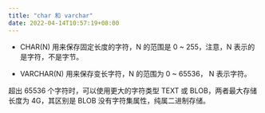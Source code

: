 ```yaml
---
title: "char 和 varchar"
date: 2022-04-14T10:57:19+08:00
---
```



* CHAR(N) 用来保存固定长度的字符，N 的范围是 0 ~ 255，注意，N 表示的是字符，不是字节。

* VARCHAR(N) 用来保存变长字符，N 的范围为 0 ~ 65536， N 表示字符。

超出 65536 个字符时，可以使用更大的字符类型 TEXT 或 BLOB，两者最大存储长度为 4G，其区别是 BLOB 没有字符集属性，纯属二进制存储。
